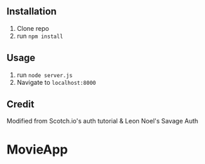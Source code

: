 ## Installation

1. Clone repo
2. run `npm install`

## Usage

1. run `node server.js`
2. Navigate to `localhost:8000`

## Credit

Modified from Scotch.io's auth tutorial & Leon Noel's Savage Auth
# MovieApp
